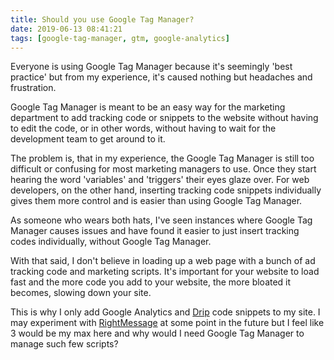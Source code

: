 ```yaml
---
title: Should you use Google Tag Manager?
date: 2019-06-13 08:41:21
tags: [google-tag-manager, gtm, google-analytics]
---
```


Everyone is using Google Tag Manager because it's seemingly 'best practice' but from my experience, it's caused nothing but headaches and frustration.

Google Tag Manager is meant to be an easy way for the marketing department to add tracking code or snippets to the website without having to edit the code, or in other words, without having to wait for the development team to get around to it.

The problem is, that in my experience, the Google Tag Manager is still too difficult or confusing for most marketing managers to use. Once they start hearing the word 'variables' and 'triggers' their eyes glaze over. For web developers, on the other hand, inserting tracking code snippets individually gives them more control and is easier than using Google Tag Manager.

As someone who wears both hats, I've seen instances where Google Tag Manager causes issues and have found it easier to just insert tracking codes individually, without Google Tag Manager.

With that said, I don't believe in loading up a web page with a bunch of ad tracking code and marketing scripts. It's important for your website to load fast and the more code you add to your website, the more bloated it becomes, slowing down your site. 

This is why I only add Google Analytics and [Drip](https://drip.com) code snippets to my site. I may experiment with [RightMessage](https://rightmessage.com) at some point in the future but I feel like 3 would be my max here and why would I need Google Tag Manager to manage such few scripts?